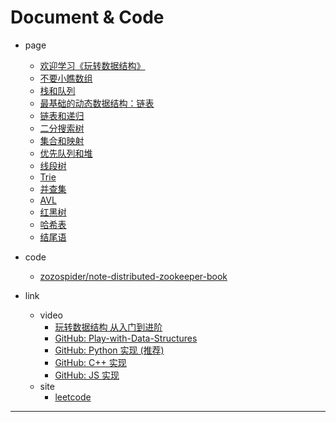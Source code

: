 
# Document & Code

- page
  - [欢迎学习《玩转数据结构》](https://github.com/zozospider/note/blob/master/Mathematics/data-structures/data-structures-video1-欢迎学习《玩转数据结构》.md)
  - [不要小瞧数组](https://github.com/zozospider/note/blob/master/Mathematics/data-structures/data-structures-video1-不要小瞧数组.md)
  - [栈和队列](https://github.com/zozospider/note/blob/master/Mathematics/data-structures/data-structures-video1-栈和队列.md)
  - [最基础的动态数据结构：链表]()
  - [链表和递归]()
  - [二分搜索树]()
  - [集合和映射]()
  - [优先队列和堆]()
  - [线段树]()
  - [Trie]()
  - [并查集]()
  - [AVL]()
  - [红黑树]()
  - [哈希表]()
  - [结尾语]()

- code
  - [zozospider/note-distributed-zookeeper-book](https://github.com/zozospider/note-distributed-zookeeper-book)

- link
  - video
    - [玩转数据结构 从入门到进阶](https://coding.imooc.com/class/207.html)
    - [GitHub: Play-with-Data-Structures](https://github.com/liuyubobobo/Play-with-Data-Structures)
    - [GitHub: Python 实现 (推荐)](https://github.com/nicemayi/play-with-data-structures)
    - [GitHub: C++ 实现](https://github.com/houpengfei88/Play-with-Data-Structures)
    - [GitHub: JS 实现](https://github.com/biaodigit/Play-with-Data-Structures)
  - site
    - [leetcode](https://leetcode.com/)

---
